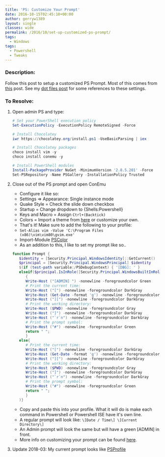 ```yaml
---
title: 'PS: Customize Your Prompt'
date: 2016-10-15T02:45:10+00:00
author: gerryw1389
layout: single
classes: wide
permalink: /2016/10/set-up-customized-ps-prompt/
tags:
  - Windows
tags:
  - Powershell
  - Tweaks
---
```

<!--more-->

### Description:

Follow this post to setup a customized PS Prompt. Most of this comes from [this](https://hodgkins.io/ultimate-powershell-prompt-and-git-setup) post. See my [dot files post](https://automationadmin.com/2022/01/dot-files) for some references to these settings.

### To Resolve:

1. Open admin PS and type:

   ```powershell
   # Set your PowerShell execution policy
   Set-ExecutionPolicy -ExecutionPolicy RemoteSigned -Force

   # Install Chocolatey
   iwr https://chocolatey.org/install.ps1 -UseBasicParsing | iex

   # Install Chocolatey packages
   choco install vim -y
   choco install conemu -y

   # Install PowerShell modules
   Install-PackageProvider NuGet -MinimumVersion '2.8.5.201' -Force
   Set-PSRepository -Name PSGallery -InstallationPolicy Trusted
   ```

2. Close out of the PS prompt and open ConEmu

   - Configure it like so:  
   - Settings => Appearance: Single instance mode  
   - Quake Style = Check the slide down checkbox  
   - Startup = Change dropdown to {Shells:Powershell}  
   - Keys and Macro = Assign `Ctrl+(Backtick)`
   - Colors = Import a theme from [here](https://github.com/joonro/ConEmu-Color-Themes) or customize your own.
   - That's it! Make sure to add the following to your profile:
   - `Set-Alias vim -Value 'C:\Program Files (x86)\vim\vim80\gvim.exe'`
   - Import-Module [PSColor](https://github.com/Davlind/PSColor)
   - As an addition to this, I like to set my prompt like so..

   ```powershell
   function Prompt {
      $identity = [Security.Principal.WindowsIdentity]::GetCurrent()
      $principal = [Security.Principal.WindowsPrincipal] $identity
      $(if (test-path variable:/PSDebugContext) { '[DBG]: ' }
      elseif($principal.IsInRole([Security.Principal.WindowsBuiltInRole] "Administrator"))
         {
         Write-Host ("[ADMIN] ") -nonewline -foregroundcolor Green
         # Print the current time:
         Write-Host ("[") -nonewline -foregroundcolor DarkGray
         Write-Host (Get-Date -format 'g') -nonewline -foregroundcolor Gray
         Write-Host ("][") -nonewline -foregroundcolor DarkGray
         # Print the working directory:
         Write-Host ($PWD) -nonewline -foregroundcolor Gray
         Write-Host ("]") -nonewline -foregroundcolor DarkGray
         Write-Host ("`r`n") -nonewline -foregroundcolor DarkGray
         # Print the prompt symbol:
         Write-Host ("#") -nonewline -foregroundcolor Green
         return " ";
         }
      else{
         # Print the current time:
         Write-Host ("[") -nonewline -foregroundcolor DarkGray
         Write-Host (Get-Date -format 'g') -nonewline -foregroundcolor Gray
         Write-Host ("][") -nonewline -foregroundcolor DarkGray
         # Print the working directory:
         Write-Host ($PWD) -nonewline -foregroundcolor Gray
         Write-Host ("]") -nonewline -foregroundcolor DarkGray
         Write-Host ("`r`n") -nonewline -foregroundcolor DarkGray
         # Print the prompt symbol:
         Write-Host ("#") -nonewline -foregroundcolor Green
         return " ";
         }
      )}
   ```

   - Copy and paste this into your profile. What it will do is make each command in Powershell or Powershell ISE have it's own line.
   - A regular prompt will look like: `\[Date / Time\] \[Current Directory\]`
   - An Admin prompt will look the same but will have a green [ADMIN] in front.
   - More info on customizing your prompt can be found [here](https://technet.microsoft.com/en-us/library/hh847739.aspx).

2. Update 2018-03: My current prompt looks like [PSProfile](https://github.com/gerryw1389/misc/blob/main/dot-files/Microsoft.Powershell_profile.ps1)

